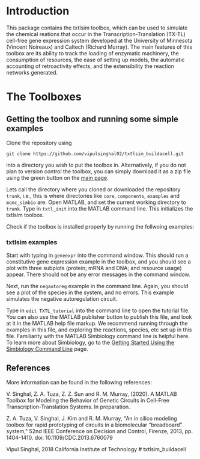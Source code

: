 # Introduction

This package contains the txtlsim toolbox, which can be used to simulate the chemical reations that occur in the Transcription-Translation (TX-TL) cell-free gene expression system developed at the University of Minnesota (Vincent Noireaux) and Caltech (Richard Murray). The main features of this toolbox are its ability to track the loading of enzymatic machinery, the consumption of resources, the ease of setting up models, the automatic accounting of retroactivity effects, and the extensibility the reaction networks generated. 
<!-- 
The second toolbox is called mcmc_simbio. This is a concurrent Bayesian parameter inference toolbox for MATLAB Simbiology models. The Bayesian parameter inference is performed using a modification of Aslak Grinsted's MATLAB implementation of the affine invariant ensemble Metropolis-Hastings MCMC sampler (ref). We have added support for what we call 'concurrent' parameter inference, which refers to the capability to estimate a common set of parameters that get used simultaneously and in arbitrary combinations in multiple experiments/models. More information can be found below.  -->

# The Toolboxes

## Getting the toolbox and running some simple examples

Clone the repository using 

```
git clone https://github.com/vipulsinghal02/txtlsim_buildacell.git
```

into a directory you wish to put the toolbox in. Alternatively, if you do not plan to version control the toolbox, you can simply download it as a zip file using the green button on the [main page](https://github.com/vipulsinghal02/txtlsim_buildacell). 

Lets call the directory where you cloned or downloaded the repository `trunk`, i.e., this is where directories like `core`, `components`, `examples` and `mcmc_simbio` are. Open MATLAB, and set the current working directory to `trunk`. Type in `txtl_init` into the MATLAB command line. This initializes the txtlsim toolbox. 

Check if the toolbox is installed properly by running the follwoing examples:

### txtlsim examples
Start with typing in `geneexpr` into the command window. This should run a constitutive gene expression example in the toolbox, and you should see a plot with three subplots (protein; mRNA and DNA; and resource usage) appear. There should not be any error messages in the command window. 

Next, run the `negautoreg` example in the command line. Again, you should see a plot of the species in the system, and no errors. This example simulates the negative autoregulation circuit. 

Type in `edit TXTL_tutorial` into the command line to open the tutorial file. You can also use the MATLAB publisher button to publish this file, and look at it in the MATLAB help file markup. We recommend running through the examples in this file, and exploring the reactions, species, etc set up in this file. Familiarity with the MATLAB Simbiology command line is helpful here. To learn more about Simbiology, go to the [Getting Started Using the Simbiology Command Line](https://www.mathworks.com/help/simbio/gs/simbiology-command-line-tutorial.html) page. 
<!-- 
### mcmc_simbio examples

Next, open and explore the mcmc_simbio estimation examples given in the files `proj_mcmc_tutorial`, `proj_mcmc_tutorial_II`, and `proj_mcmc_tutorial_III` in the `trunk\mcmc_simbio\proj\` directory. We strongly recommend you skim through the `mcmc_info.m` and `data_info` files (`trunk\mcmc_simbio\models_and_supporting_files\` or type `help mcmc_info` and `help data_info` into the MATLAB command line) to gain an understanding of some of the key functionalities of the parameter inference toolbox. Along with the three tutorial files, the `mcmc_info.m` and the `data_info.m` files provide an initial idea of the capabilities of the toolbox.  -->

## References

More information can be found in the following references: 

V. Singhal, Z. A. Tuza, Z. Z. Sun and R. M. Murray, (2020). A MATLAB Toolbox for Modeling the Behavior of Genetic Circuits in Cell-Free Transcription-Translation Systems. In preparation. 

Z. A. Tuza, V. Singhal, J. Kim and R. M. Murray, "An in silico modeling toolbox for rapid prototyping of circuits in a biomolecular “breadboard” system," 52nd IEEE Conference on Decision and Control, Firenze, 2013, pp. 1404-1410.
doi: 10.1109/CDC.2013.6760079


Vipul Singhal, 2018
California Institute of Technology # txtlsim_buildacell

